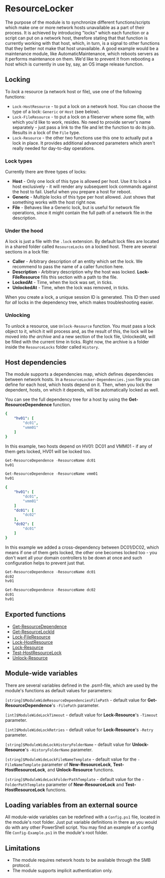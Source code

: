 # ResourceLocker
The purpose of the module is to synchronize different functions/scripts which make one or more network hosts unavailable as a part of their process. It is achieved by introducing "locks" which each function or a script can put on a network host, therefore stating that that function is currently working with that host, which, in turn, is a signal to other functions that they better not make that host unavailable.
A good example would be a maintenance module, like AutomaticMaintenance, which reboots servers as it performs maintenance on them. We'd like to prevent it from rebooting a host which is currently in use by, say, an OS image release function.

## Locking

To *lock* a resource (a network host or file), use one of the following functions:
* `Lock-HostResource` - to put a lock on a network host. You can choose the type of a lock: `Generic` or `Host` (see below).
* `Lock-FileResource` - to put a lock on a fileserver where some file, with which you'd like to work, resides. No need to provide server's name separately - just pass a link to the file and let the function to do its job. Results in a lock of the `File` type.
* `Lock-Resource` - the other two functions use this one to actually put a lock in place. It provides additional advanced parameters which aren't really needed for day-to-day operations.

### Lock types
Currently there are three types of locks:
* **Host** - Only one lock of this type is allowed per host. Use it to lock a host exclusively - it will render any subsequent lock commands against the host to fail. Useful when you prepare a host for reboot.
* **Generic** - Multiple locks of this type per host allowed. Just shows that something works with the host right now.
* **File** - Behaves like a Generic lock, but is useful for network file operations, since it might contain the full path of a network file in the description.

### Under the hood
A lock is just a file with the `.lock` extension. By default lock files are located in a shared folder called `ResourceLocks` on a locked host.
There are several sections in a lock file:
* **Caller** - Arbitrary description of an entity which set the lock. We recommend to pass the name of a caller function here.
* **Description** - Arbitrary description why the host was locked. **Lock-FileResource** fills this section with a path to the file.
* **LockedAt** - Time, when the lock was set, in ticks.
* **UnlockedAt** - Time, when the lock was removed, in ticks.

When you create a lock, a unique session ID is generated. This ID then used for *all* locks in the dependency tree, which makes troubleshooting easier.

### Unlocking
To *unlock* a resource, use `Unlock-Resource` function. You must pass a lock object to it, which it will process and, as the result of this, the lock will be moved into *the archive* and a new section of the lock file, UnlockedAt, will be filled with the current time in ticks.
Right now, the archive is a folder inside the `ResourceLocks` folder called `History`.

## Host dependencies
The module supports a dependencies map, which defines dependencies between network hosts. In a `ResourceLocker-Dependencies.json` file you can define for each host, which hosts depend on it. Then, when you lock the dependent, hosts, on which it depends, will be automatically locked as well.

You can see the full dependency tree for a host by using the **Get-ResourceDependence** function.

```yaml
{
    "hv01": [
        "dc01",
        "vmm01"
    ]
}
```
In this example, two hosts depend on HV01: DC01 and VMM01 - if any of them gets locked, HV01 will be locked too.

```powershell
Get-ResourceDependence -ResourceName dc01
hv01

Get-ResourceDependence -ResourceName vmm01
hv01
```

```yaml
{
    "hv01": [
        "dc01",
        "vmm01"
    ]
    "dc01": [
        "dc02"
    ],
    "dc02": [
        "dc01"
    ]
}
```
In this example we added a cross-dependency between DC01/DC02, which means if one of them gets locked, the other one becomes locked too - you don't want all your domain controllers to be down at once and such configuration helps to prevent just that.

```powershell
Get-ResourceDependence -ResourceName dc01
dc02
hv01

Get-ResourceDependence -ResourceName dc02
dc01
hv01
```

## Exported functions
* [Get-ResourceDependence](docs/Get-ResourceDependence.md)
* [Get-ResourceLockId](docs/Get-ResourceLockId.md)
* [Lock-FileResource](docs/Lock-FileResource.md)
* [Lock-HostResource](docs/Lock-HostResource.md)
* [Lock-Resource](docs/Lock-Resource.md)
* [Test-HostResourceLock](docs/Test-HostResourceLock.md)
* [Unlock-Resource](docs/Unlock-Resource.md)

## Module-wide variables
There are several variables defined in the .psm1-file, which are used by the module's functions as default values for parameters:

`[string]$ModuleWideResourceDependenciesFilePath` - default value for **Get-ResourceDependence**'s `-FilePath` parameter.

`[int]$ModuleWideLockTimeout` - default value for **Lock-Resource**'s `-Timeout` parameter.

`[int]$ModuleWideLockRetries` - default value for **Lock-Resource**'s `-Retry` parameter.

`[string]$ModuleWideLockHistoryFolderName` - default value for **Unlock-Resource**'s `-HistoryFolderName` parameter.

`[string]$ModuleWideLockFileNameTemplate` - default value for the `-FileNameTemplate` parameter of **New-ResourceLock**, **Test-HostResourceLock**, and **Unlock-Resource** functions.

`[string]$ModuleWideLockFolderPathTemplate` - default value for the `-FolderPathTemplate` parameter of **New-ResourceLock** and **Test-HostResourceLock** functions.

## Loading variables from an external source
All module-wide variables can be redefined with a `Config.ps1` file, located in the module's root folder. Just put variable definitions in there as you would do with any other PowerShell script. You may find an example of a config file `Config-Example.ps1` in the module's root folder.

## Limitations
* The module requires network hosts to be available through the SMB protocol.
* The module supports implicit authentication only.